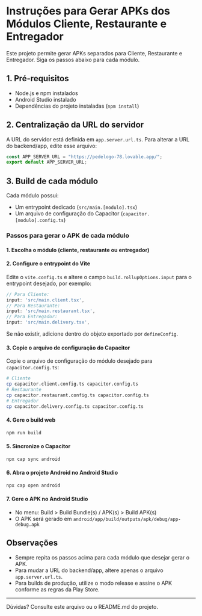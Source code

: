 # Instruções para Gerar APKs dos Módulos Cliente, Restaurante e Entregador

Este projeto permite gerar APKs separados para Cliente, Restaurante e Entregador. Siga os passos abaixo para cada módulo.

## 1. Pré-requisitos
- Node.js e npm instalados
- Android Studio instalado
- Dependências do projeto instaladas (`npm install`)

## 2. Centralização da URL do servidor
A URL do servidor está definida em `app.server.url.ts`. Para alterar a URL do backend/app, edite esse arquivo:
```ts
const APP_SERVER_URL = "https://pedelogo-78.lovable.app/";
export default APP_SERVER_URL;
```

## 3. Build de cada módulo
Cada módulo possui:
- Um entrypoint dedicado (`src/main.[modulo].tsx`)
- Um arquivo de configuração do Capacitor (`capacitor.[modulo].config.ts`)

### Passos para gerar o APK de cada módulo

#### 1. Escolha o módulo (cliente, restaurante ou entregador)

#### 2. Configure o entrypoint do Vite
Edite o `vite.config.ts` e altere o campo `build.rollupOptions.input` para o entrypoint desejado, por exemplo:
```js
// Para Cliente:
input: 'src/main.client.tsx',
// Para Restaurante:
input: 'src/main.restaurant.tsx',
// Para Entregador:
input: 'src/main.delivery.tsx',
```
Se não existir, adicione dentro do objeto exportado por `defineConfig`.

#### 3. Copie o arquivo de configuração do Capacitor
Copie o arquivo de configuração do módulo desejado para `capacitor.config.ts`:
```sh
# Cliente
cp capacitor.client.config.ts capacitor.config.ts
# Restaurante
cp capacitor.restaurant.config.ts capacitor.config.ts
# Entregador
cp capacitor.delivery.config.ts capacitor.config.ts
```

#### 4. Gere o build web
```sh
npm run build
```

#### 5. Sincronize o Capacitor
```sh
npx cap sync android
```

#### 6. Abra o projeto Android no Android Studio
```sh
npx cap open android
```

#### 7. Gere o APK no Android Studio
- No menu: Build > Build Bundle(s) / APK(s) > Build APK(s)
- O APK será gerado em `android/app/build/outputs/apk/debug/app-debug.apk`

## Observações
- Sempre repita os passos acima para cada módulo que desejar gerar o APK.
- Para mudar a URL do backend/app, altere apenas o arquivo `app.server.url.ts`.
- Para builds de produção, utilize o modo release e assine o APK conforme as regras da Play Store.

---

Dúvidas? Consulte este arquivo ou o README.md do projeto.
